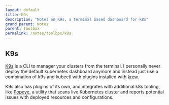 ```yaml
---
layout: default
title: K9s
description: "Notes on K9s, a terminal based dashboard for k8s"
grand_parent: Notes
parent: Toolbox
permalink: /notes/toolbox/k9s
---
```


## K9s
[K9s](https://k9scli.io/) is a CLI to manager your clusters from the terminal. I personally never deploy the default kubernetes dashboard anymore and instead just use a combination of k9s and kubectl with plugins installed with [krew](https://krew.sigs.k8s.io/).

K9s also has plugins of its own, and integrates with additional k8s tooling, like [Popeye](https://popeyecli.io/), a utility that scans live Kubernetes cluster and reports potential issues with deployed resources and configurations.
